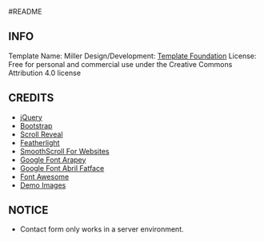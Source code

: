 
#README

## INFO

Template Name: Miller
Design/Development: [Template Foundation](templatefoundation.com)
License: Free for personal and commercial use under the Creative Commons Attribution 4.0 license

## CREDITS

* [jQuery](https://jquery.com/)
* [Bootstrap](http://getbootstrap.com/)
* [Scroll Reveal](https://scrollrevealjs.org/)
* [Featherlight](https://noelboss.github.io/featherlight/)
* [SmoothScroll For Websites](https://github.com/galambalazs/smoothscroll-for-websites)
* [Google Font Arapey](https://fonts.google.com/specimen/Arapey)
* [Google Font Abril Fatface](https://fonts.google.com/specimen/Abril+Fatface?query=abril)
* [Font Awesome](http://fontawesome.io/)
* [Demo Images](https://pixabay.com/)


## NOTICE

* Contact form only works in a server environment.
